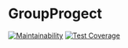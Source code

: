 # GroupProgect
[![Maintainability](https://api.codeclimate.com/v1/badges/6e74acc8eb85e8799200/maintainability)](https://codeclimate.com/github/Marucami/GroupProgect/maintainability)
[![Test Coverage](https://api.codeclimate.com/v1/badges/6e74acc8eb85e8799200/test_coverage)](https://codeclimate.com/github/Marucami/GroupProgect/test_coverage)